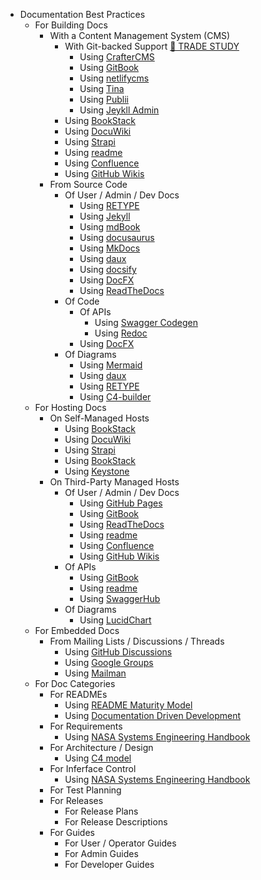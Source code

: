 * Documentation Best Practices
    * For Building Docs
      * With a Content Management System (CMS)
        * With Git-backed Support [📖 TRADE STUDY](https://github.com/NASA-AMMOS/slim/blob/main/documentation/trade-studies/trade-study-builddocs-cms-git.md)
          * Using [CrafterCMS](https://craftercms.org)
          * Using [GitBook](https://www.gitbook.com)
          * Using [netlifycms](https://www.netlifycms.org)
          * Using [Tina](https://tina.io)
          * Using [Publii](https://getpublii.com)
          * Using [Jeykll Admin](https://jekyll.github.io/jekyll-admin/)
        * Using [BookStack](https://www.bookstackapp.com)
        * Using [DocuWiki](https://www.dokuwiki.org/dokuwiki)
        * Using [Strapi](https://strapi.io)
        * Using [readme](https://readme.com/)
        * Using [Confluence](https://www.atlassian.com/software/confluence)
        * Using [GitHub Wikis](https://docs.github.com/en/communities/documenting-your-project-with-wikis/about-wikis)
      * From Source Code
        * Of User / Admin / Dev Docs
          * Using [RETYPE](https://retype.com/)
          * Using [Jekyll](https://jekyllrb.com)
          * Using [mdBook](https://rust-lang.github.io/mdBook/)
          * Using [docusaurus](https://docusaurus.io/)
          * Using [MkDocs](https://www.mkdocs.org/)
          * Using [daux](http://daux.io/index.html)
          * Using [docsify](https://docsify.js.org/#/)
          * Using [DocFX](https://dotnet.github.io/docfx/)
          * Using [ReadTheDocs](https://readthedocs.org)
        * Of Code
          * Of APIs
            * Using [Swagger Codegen](https://swagger.io/tools/swagger-codegen/)
            * Using [Redoc](https://github.com/Redocly/redoc)
          * Using [DocFX](https://dotnet.github.io/docfx/)
        * Of Diagrams
          * Using [Mermaid](https://mermaid-js.github.io/)
          * Using [daux](http://daux.io/index.html)
          * Using [RETYPE](https://retype.com/)
          * Using [C4-builder](https://adrianvlupu.github.io/C4-Builder/#/)
    * For Hosting Docs
      * On Self-Managed Hosts
        * Using [BookStack](https://www.bookstackapp.com)
        * Using [DocuWiki](https://www.dokuwiki.org/dokuwiki)
        * Using [Strapi](https://strapi.io)
        * Using [BookStack](https://www.bookstackapp.com)
        * Using [Keystone](https://keystonejs.com)
      * On Third-Party Managed Hosts
        * Of User / Admin / Dev Docs
          * Using [GitHub Pages](https://pages.github.com)
          * Using [GitBook](https://www.gitbook.com)
          * Using [ReadTheDocs](https://readthedocs.org)
          * Using [readme](https://readme.com/)
          * Using [Confluence](https://www.atlassian.com/software/confluence)
          * Using [GitHub Wikis](https://docs.github.com/en/communities/documenting-your-project-with-wikis/about-wikis)
        * Of APIs
          * Using [GitBook](https://www.gitbook.com)
          * Using [readme](https://readme.com/)
          * Using [SwaggerHub](https://swagger.io/tools/swaggerhub/)
        * Of Diagrams
          * Using [LucidChart](https://www.lucidchart.com/pages/)
    * For Embedded Docs
      * From Mailing Lists / Discussions / Threads
        * Using [GitHub Discussions](https://docs.github.com/en/discussions)
        * Using [Google Groups](https://support.google.com/groups/answer/2464926)
        * Using [Mailman](http://www.list.org)
    * For Doc Categories
      * For READMEs
        * Using [README Maturity Model](https://github.com/LappleApple/feedmereadmes/blob/master/README-maturity-model.md)
        * Using [Documentation Driven Development](https://blog.izs.me/2017/06/documentation-driven-development/)
      * For Requirements
        * Using [NASA Systems Engineering Handbook](https://www.nasa.gov/seh/appendix-c-how-to-write-a-good-requirement)
      * For Architecture / Design
        * Using [C4 model](https://c4model.com)
      * For Inferface Control
        * Using [NASA Systems Engineering Handbook](https://www.nasa.gov/seh/appendix-l-interface-requirements-document-outline)
      * For Test Planning
      * For Releases
        * For Release Plans
        * For Release Descriptions
      * For Guides
        * For User / Operator Guides
        * For Admin Guides
        * For Developer Guides
